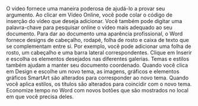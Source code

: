 O vídeo fornece uma maneira poderosa de ajudá-lo a provar seu argumento. Ao clicar em Vídeo Online, você pode colar o código de inserção do vídeo que deseja adicionar. Você também pode digitar uma palavra-chave para pesquisar online o vídeo mais adequado ao seu documento. Para dar ao documento uma aparência profissional, o Word fornece designs de cabeçalho, rodapé, folha de rosto e caixa de texto que se complementam entre si. Por exemplo, você pode adicionar uma folha de rosto, um cabeçalho e uma barra lateral correspondentes. Clique em Inserir e escolha os elementos desejados nas diferentes galerias. Temas e estilos também ajudam a manter seu documento coordenado. Quando você clica em Design e escolhe um novo tema, as imagens, gráficos e elementos gráficos SmartArt são alterados para corresponder ao novo tema. Quando você aplica estilos, os títulos são alterados para coincidir com o novo tema. Economize tempo no Word com novos botões que são mostrados no local em que você precisa deles.
